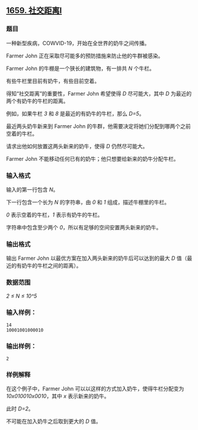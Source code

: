 ## [1659. 社交距离I](https://www.acwing.com/problem/content/1661/)

### 题目

一种新型疾病，COWVID-19，开始在全世界的奶牛之间传播。

Farmer John 正在采取尽可能多的预防措施来防止他的牛群被感染。

Farmer John 的牛棚是一个狭长的建筑物，有一排共 *N* 个牛栏。

有些牛栏里目前有奶牛，有些目前空着。

得知“社交距离”的重要性，Farmer John 希望使得 *D* 尽可能大，其中 *D* 为最近的两个有奶牛的牛栏的距离。

例如，如果牛栏 *3* 和 *8* 是最近的有奶牛的牛栏，那么 *D=5*。

最近两头奶牛新来到 Farmer John 的牛群，他需要决定将她们分配到哪两个之前空着的牛栏。

请求出他如何放置这两头新来的奶牛，使得 *D* 仍然尽可能大。

Farmer John 不能移动任何已有的奶牛；他只想要给新来的奶牛分配牛栏。

### 输入格式

输入的第一行包含 *N*。

下一行包含一个长为 *N* 的字符串，由 *0* 和 *1* 组成，描述牛棚里的牛栏。

*0* 表示空着的牛栏，*1* 表示有奶牛的牛栏。

字符串中包含至少两个 *0*，所以有足够的空间安置两头新来的奶牛。

### 输出格式

输出 Farmer John 以最优方案在加入两头新来的奶牛后可以达到的最大 *D* 值（最近的有奶牛的牛栏之间的距离）。

### 数据范围

*2 ≤ N ≤ 10^5*

### 输入样例：

```
14
10001001000010
```

### 输出样例：

```
2
```

### 样例解释

在这个例子中，Farmer John 可以以这样的方式加入奶牛，使得牛栏分配变为 *10x010010x0010*，其中 *x* 表示新来的奶牛。

此时 *D=2*。

不可能在加入奶牛之后取到更大的 *D* 值。
